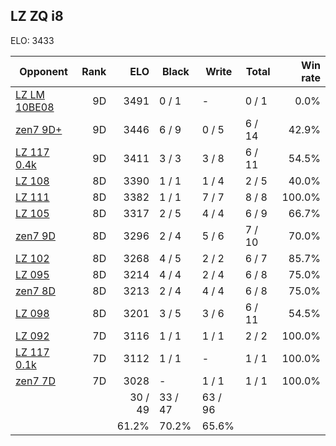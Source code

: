 ## LZ ZQ i8 ##

ELO: 3433

Opponent | Rank | ELO | Black | Write | Total | Win rate
---------|-----:|----:|-------|-------|-------|-------:
[LZ LM 10BE08](LZ%20LM%2010BE08.md) | 9D | 3491 | 0 / 1 | - | 0 / 1 | 0.0%
[zen7 9D+](zen7%209D+.md) | 9D | 3446 | 6 / 9 | 0 / 5 | 6 / 14 | 42.9%
[LZ 117 0.4k](LZ%20117%200.4k.md) | 9D | 3411 | 3 / 3 | 3 / 8 | 6 / 11 | 54.5%
[LZ 108](LZ%20108.md) | 8D | 3390 | 1 / 1 | 1 / 4 | 2 / 5 | 40.0%
[LZ 111](LZ%20111.md) | 8D | 3382 | 1 / 1 | 7 / 7 | 8 / 8 | 100.0%
[LZ 105](LZ%20105.md) | 8D | 3317 | 2 / 5 | 4 / 4 | 6 / 9 | 66.7%
[zen7 9D](zen7%209D.md) | 8D | 3296 | 2 / 4 | 5 / 6 | 7 / 10 | 70.0%
[LZ 102](LZ%20102.md) | 8D | 3268 | 4 / 5 | 2 / 2 | 6 / 7 | 85.7%
[LZ 095](LZ%20095.md) | 8D | 3214 | 4 / 4 | 2 / 4 | 6 / 8 | 75.0%
[zen7 8D](zen7%208D.md) | 8D | 3213 | 2 / 4 | 4 / 4 | 6 / 8 | 75.0%
[LZ 098](LZ%20098.md) | 8D | 3201 | 3 / 5 | 3 / 6 | 6 / 11 | 54.5%
[LZ 092](LZ%20092.md) | 7D | 3116 | 1 / 1 | 1 / 1 | 2 / 2 | 100.0%
[LZ 117 0.1k](LZ%20117%200.1k.md) | 7D | 3112 | 1 / 1 | - | 1 / 1 | 100.0%
[zen7 7D](zen7%207D.md) | 7D | 3028 | - | 1 / 1 | 1 / 1 | 100.0%
 | | | 30 / 49 | 33 / 47 | 63 / 96 | 
 | | | 61.2% | 70.2% | 65.6% | 
